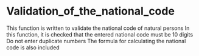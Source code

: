 # Validation_of_the_national_code
This function is written to validate the national code of natural persons In this function, it is checked that the entered national code must be 10 digits Do not enter duplicate numbers The formula for calculating the national code is also included
